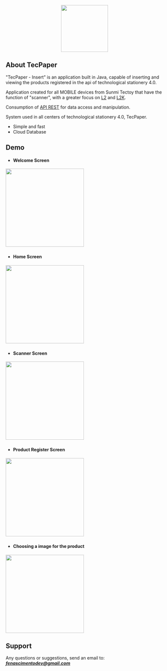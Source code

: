 <p align="center">
    <a href="https://laravel.com" target="_blank">
        <img src="http://tecpaper.tk/tecpaper/public/img/ic_launcher_round.png" width="150" alt="">
    </a>
</p>

## About TecPaper

"TecPaper - Insert" is an application built in Java, capable of inserting and viewing the products registered in the api of technological stationery 4.0.

Application created for all MOBILE devices from Sunmi Tectoy that have the function of "scanner", with a greater focus on [L2](https://www.sunmi.com/en/L2/) and [L2K](https://www.sunmi.com/en/l2k/).

Consumption of [API REST](https://github.com/nascimentofe/tecpaper-api) for data access and manipulation.

System used in all centers of technological stationery 4.0, TecPaper.

- Simple and fast
- Cloud Database

## Demo

- #### Welcome Screen
<img src="http://tecpaper.tk/tecpaper/public/mov/insert/1.gif" width="250" alt="">

###
- #### Home Screen
<img src="http://tecpaper.tk/tecpaper/public/mov/insert/2.gif" width="250" alt="">

###
- #### Scanner Screen
<img src="http://tecpaper.tk/tecpaper/public/mov/insert/3.gif" width="250" alt="">

###
- #### Product Register Screen
<img src="http://tecpaper.tk/tecpaper/public/mov/insert/4.gif" width="250" alt="">

###
- #### Choosing a image for the product
<img src="http://tecpaper.tk/tecpaper/public/mov/insert/5.gif" width="250" alt="">

## Support
Any questions or suggestions, send an email to: ***fenascimentodev@gmail.com***